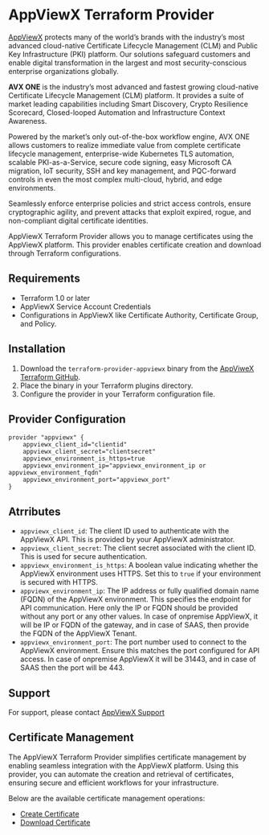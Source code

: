 # AppViewX Terraform Provider

[AppViewX](https://appviewx.com) protects many of the world’s brands with the industry’s most advanced cloud-native Certificate Lifecycle Management (CLM) and Public Key Infrastructure (PKI) platform. Our solutions safeguard customers and enable digital transformation in the largest and most security-conscious enterprise organizations globally.

**AVX ONE** is the industry’s most advanced and fastest growing cloud-native Certificate Lifecycle Management (CLM) platform. It provides a suite of market leading capabilities including Smart Discovery, Crypto Resilience Scorecard, Closed-looped Automation and Infrastructure Context Awareness.

Powered by the market’s only out-of-the-box workflow engine, AVX ONE allows customers to realize immediate value from complete certificate lifecycle management, enterprise-wide Kubernetes TLS automation, scalable PKI-as-a-Service, secure code signing, easy Microsoft CA migration, IoT security, SSH and key management, and PQC-forward controls in even the most complex multi-cloud, hybrid, and edge environments.

Seamlessly enforce enterprise policies and strict access controls, ensure cryptographic agility, and prevent attacks that exploit expired, rogue, and non-compliant digital certificate identities.

AppViewX Terraform Provider allows you to manage certificates using the AppViewX platform. This provider enables certificate creation and download through Terraform configurations.

## Requirements

- Terraform 1.0 or later
- AppViewX Service Account Credentials
- Configurations in AppViewX like Certificate Authority, Certificate Group, and Policy.

## Installation

1. Download the `terraform-provider-appviewx` binary from the [AppViweX Terraform GitHub](https://github.com/AppViewX/terraform-provider-appviewx).
2. Place the binary in your Terraform plugins directory.
3. Configure the provider in your Terraform configuration file.

## Provider Configuration

```hcl
provider "appviewx" {
    appviewx_client_id="clientid"
    appviewx_client_secret="clientsecret"
    appviewx_environment_is_https=true
    appviewx_environment_ip="appviewx_environment_ip or appviewx_environment_fqdn"
    appviewx_environment_port="appviewx_port"
}
```

## Atrributes

- `appviewx_client_id`: The client ID used to authenticate with the AppViewX API. This is provided by your AppViewX administrator.
- `appviewx_client_secret`: The client secret associated with the client ID. This is used for secure authentication.
- `appviewx_environment_is_https`: A boolean value indicating whether the AppViewX environment uses HTTPS. Set this to `true` if your environment is secured with HTTPS.
- `appviewx_environment_ip`: The IP address or fully qualified domain name (FQDN) of the AppViewX environment. This specifies the endpoint for API communication. Here only the IP or FQDN should be provided without any port or any other values. In case of onpremise AppViewX, it will be IP or FQDN of the gateway, and in case of SAAS, then provide the FQDN of the AppViewX Tenant.
- `appviewx_environment_port`: The port number used to connect to the AppViewX environment. Ensure this matches the port configured for API access. In case of onpremise AppViewX it will be 31443, and in case of SAAS then the port will be 443.

## Support
For support, please contact [AppViewX Support](https://helpcenter.appviewx.com/login)

## Certificate Management

The AppViewX Terraform Provider simplifies certificate management by enabling seamless integration with the AppViewX platform. Using this provider, you can automate the creation and retrieval of certificates, ensuring secure and efficient workflows for your infrastructure.

Below are the available certificate management operations:
- [Create Certificate](resources/appviewx_create_certificate.md)
- [Download Certificate](resources/appviewx_download_certificate.md)
